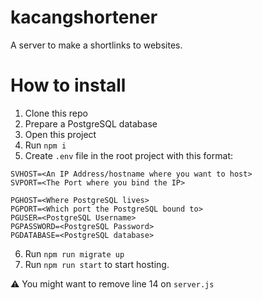 # kacangshortener
A server to make a shortlinks to websites.

# How to install
1. Clone this repo
2. Prepare a PostgreSQL database
3. Open this project
4. Run `npm i`
5. Create `.env` file in the root project with this format:
```
SVHOST=<An IP Address/hostname where you want to host>
SVPORT=<The Port where you bind the IP>

PGHOST=<Where PostgreSQL lives>
PGPORT=<Which port the PostgreSQL bound to>
PGUSER=<PostgreSQL Username>
PGPASSWORD=<PostgreSQL Password>
PGDATABASE=<PostgreSQL database>
```
6. Run `npm run migrate up`
7. Run `npm run start` to start hosting.

⚠️ You might want to remove line 14 on `server.js`
